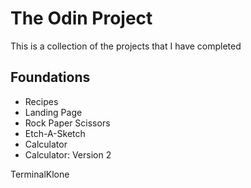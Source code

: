 # The Odin Project

This is a collection of the projects that I have completed

## Foundations

- Recipes
- Landing Page
- Rock Paper Scissors
- Etch-A-Sketch
- Calculator
- Calculator: Version 2

TerminalKlone
